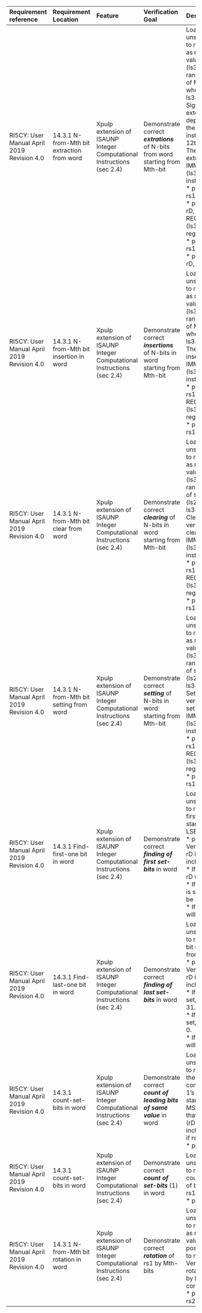 | Requirement reference | Requirement Location | Feature | Verification Goal | Description | Pass/Fail Critiera | Type | Link to Coverage |
|:----------------------|:---------------------|:--------|:------------------|:------------|:-------------------|:-----|:-----------------|
| RI5CY: User Manual April 2019  Revision 4.0 | 14.3.1 N-from-Mth bit extraction from word | Xpulp extension of ISAUNP Integer Computational Instructions (sec 2.4) | Demonstrate correct **_extrations_** of N-bits from word starting from Mth-bit | Load random unsigned word to rs1, as well as random value of N bits (ls3) and random value of Mth bit (ls2) where ls3+ls2<33. Sign is extended depending if the instruction's 12th-bit is set. There are two extract forms: <br>IMMEDIATE,  (ls3, ls2 in instruction) <br> * p.extract rD, rs1, Is3, Is2<br> * p.extractu rD, rs1, Is3, Is2<br>REGISTERED (ls3, ls2 in rs2 register)<br> * p.extractr rD, rs1, rs2<br> * p.extractur rD, rs1, rs2 | all bit extractions performed as expected |  | |
| RI5CY: User Manual April 2019  Revision 4.0 | 14.3.1 N-from-Mth bit insertion in word | Xpulp extension of ISAUNP Integer Computational Instructions (sec 2.4) | Demonstrate correct **_insertions_** of N-bits in word starting from Mth-bit | Load random unsigned word to rs1, as well as random value of N bits (ls3) and random value of Mth bit (ls2) where ls3+ls2<33. There are two insert forms:<br>IMMEDIATE (ls3, ls2 in instruction)<br> * p.insert rD, rs1, Is3, Is2<br>REGISTERED (ls3, ls2 in rs2 register)<br> * p.insertr rD, rs1, rs2 | all bit insertions performed as expected | | |
| RI5CY: User Manual April 2019  Revision 4.0 | 14.3.1 N-from-Mth bit clear from word  | Xpulp extension of ISAUNP Integer Computational Instructions (sec 2.4) | Demonstrate correct **_clearing_** of N-bits in word starting from Mth-bit | Load random unsigned word to rs1, as well as random value of N bits (ls3) and random value of start Mth bit (ls2) where ls3+ls2<33. Clear bits and verify for two clear forms:<br>IMMEDIATE (ls3, ls2 in instruction),br> * p.bclr rD, rs1, Is3, Is2<br>REGISTERED (ls3, ls2 in rs2 register)<br> * p.bclrr rD, rs1, rs2  | all bit clears performed as expected | | | 
| RI5CY: User Manual April 2019  Revision 4.0 | 14.3.1 N-from-Mth bit setting from word  | Xpulp extension of ISAUNP Integer Computational Instructions (sec 2.4) | Demonstrate correct **_setting_** of N-bits in word starting from Mth-bit | Load random unsigned word to rs1, as well as random value of N bits (ls3) and random value of start Mth bit (ls2) where ls3+ls2<33. Set bits and verify for two set forms:<br>IMMEDIATE (ls3, ls2 in instruction)<br>  * p.bset rD, rs1, Is3, Is2<br>REGISTERED (ls3, ls2 in rs2 register)<br>  * p.bsetr rD, rs1, rs2 | all bit sets performed as expected | | | 
| RI5CY: User Manual April 2019  Revision 4.0 | 14.3.1 Find-first-one bit in word  | Xpulp extension of ISAUNP Integer Computational Instructions (sec 2.4) | Demonstrate correct **_finding of first set-bits_** in word | Load random unsigned word to rs1. Find first bit set starting from LSB.<br> * p.ff1 rD, rs1<br>Verify value in rD is correct, including:<br> * If bit 0 is set, rD will be 0.<br> * If only bit 31 is set, rD will be 31.<br> * If rs1 is 0, rD will be 32. | First bit set is found correctly for all cases | | | 
| RI5CY: User Manual April 2019  Revision 4.0 | 14.3.1 Find-last-one bit in word | Xpulp extension of ISAUNP Integer Computational Instructions (sec 2.4) | Demonstrate correct **_finding of last set-bits_** in word | Load random unsigned word to rs1. Find last bit set starting from MSB. <br> * p.fl1 rD, rs1<br>Verify value in rD is correct, including:<br> * If bit 31 is set, rD will be 31.<br> * If only bit 0 is set, rD will be 0.<br> * If rs1 is 0, rD will be 32. | Last bit set is found correctly for all cases | | | 
| RI5CY: User Manual April 2019  Revision 4.0 | 14.3.1 count-set-bits in word | Xpulp extension of ISAUNP Integer Computational Instructions (sec 2.4) | Demonstrate correct **_count of leading bits of same value_** in word | Load random unsigned word to rs1. Count the number of consecutive 1’s or 0’s starting from MSB. Verify that the result (rD) is correct, including rD=0 if rs1 is 0:<br> * p.clb rD, rs1 | Count of number of leading bits of same value (leading 1s or 0s) is correct | | | 
| RI5CY: User Manual April 2019  Revision 4.0 | 14.3.1 count-set-bits in word | Xpulp extension of ISAUNP Integer Computational Instructions (sec 2.4) | Demonstrate correct **_count of set-bits_** (1) in word | Load random unsigned word to rs1. Verify count number of bits set in rs1 is correct.<br> * p.cnt rD, rs1 | Count of all set-bits in word is correct. | | | 
| RI5CY: User Manual April 2019  Revision 4.0 | 14.3.1 N-from-Mth bit rotation in word  | Xpulp extension of ISAUNP Integer Computational Instructions (sec 2.4) | Demonstrate correct **_rotation_** of rs1 by Mth-bits | Load random unsigned word to rs1, as well as random value of M-positions (ls2) to rotate-by. Verify rs1 is rotated-right by M (rs2) correctly.<br> * p.ror rD, rs1, rs2 | Rotation to the right or rs1 by M (rs2) positions is correct. |  all bit extractions performed as expected | | | 
